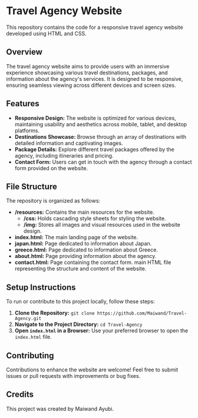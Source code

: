 # Travel Agency Website

This repository contains the code for a responsive travel agency website developed using HTML and CSS.

## Overview

The travel agency website aims to provide users with an immersive experience showcasing various travel destinations, packages, and information about the agency's services. It is designed to be responsive, ensuring seamless viewing across different devices and screen sizes.

## Features

- **Responsive Design:** The website is optimized for various devices, maintaining usability and aesthetics across mobile, tablet, and desktop platforms.
- **Destinations Showcase:** Browse through an array of destinations with detailed information and captivating images.
- **Package Details:** Explore different travel packages offered by the agency, including itineraries and pricing.
- **Contact Form:** Users can get in touch with the agency through a contact form provided on the website.

## File Structure

The repository is organized as follows:

- **/resources:** Contains the main resources for the website.
  - **/css:** Holds cascading style sheets for styling the website.
  - **/img:** Stores all images and visual resources used in the website design.
- **index.html:** The main landing page of the website.
- **japan.html:** Page dedicated to information about Japan.
- **greece.html:** Page dedicated to information about Greece.
- **about.html:** Page providing information about the agency.
- **contact.html:** Page containing the contact form.
main HTML file representing the structure and content of the website.

## Setup Instructions

To run or contribute to this project locally, follow these steps:

1. **Clone the Repository:** `git clone https://github.com/Maiwand/Travel-Agency.git`
2. **Navigate to the Project Directory:** `cd Travel-Agency`
3. **Open `index.html` in a Browser:** Use your preferred browser to open the `index.html` file.

## Contributing

Contributions to enhance the website are welcome! Feel free to submit issues or pull requests with improvements or bug fixes.

## Credits

This project was created by Maiwand Ayubi. 
